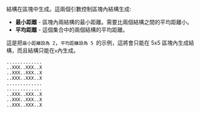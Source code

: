 結構在區塊中生成。這兩個引數控制區塊內結構生成:

* **最小距離** - 區塊內兩結構的最小距離。需要比兩個結構之間的平均距離小。
* **平均距離** - 這個集合中的兩個結構的平均距離。

這是把`最小距離設為 2`，`平均距離設為 5 `的示例，這將會只能在 5x5 區塊內生成結構，而且結構只能在` x `內生成。

```
.............
..XXX..XXX..X
..XXX..XXX..X
..XXX..XXX..X
.............
.............
..XXX..XXX..X
..XXX..XXX..X
..XXX..XXX..X
```